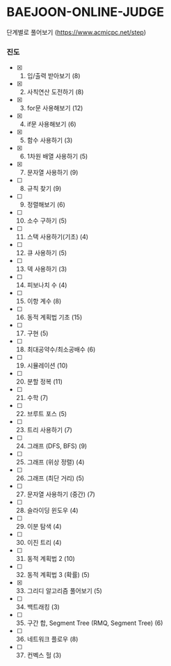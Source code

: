 # BAEJOON-ONLINE-JUDGE
단계별로 풀어보기 (https://www.acmicpc.net/step)

### 진도 
- [x] 1. 입/출력 받아보기 (8)
- [x] 2. 사칙연산 도전하기 (8)
- [x] 3. for문 사용해보기 (12)
- [x] 4. if문 사용해보기 (6)
- [x] 5. 함수 사용하기 (3)
- [x] 6. 1차원 배열 사용하기 (5)
- [x] 7. 문자열 사용하기 (9)
- [ ] 8. 규칙 찾기 (9)
- [ ] 9. 정렬해보기 (6)
- [ ] 10. 소수 구하기 (5)
- [ ] 11. 스택 사용하기(기초) (4)
- [ ] 12. 큐 사용하기 (5)
- [ ] 13. 덱 사용하기 (3)
- [ ] 14. 피보나치 수 (4)
- [ ] 15. 이항 계수 (8)
- [ ] 16. 동적 계획법 기초 (15)
- [ ] 17. 구현 (5)
- [ ] 18. 최대공약수/최소공배수 (6)
- [ ] 19. 시뮬레이션 (10)
- [ ] 20. 분할 정복 (11)
- [ ] 21. 수학 (7)
- [ ] 22. 브루트 포스 (5)
- [ ] 23. 트리 사용하기 (7)
- [ ] 24. 그래프 (DFS, BFS) (9)
- [ ] 25. 그래프 (위상 정렬) (4)
- [ ] 26. 그래프 (최단 거리) (5)
- [ ] 27. 문자열 사용하기 (중간) (7)
- [ ] 28. 슬라이딩 윈도우 (4)
- [ ] 29. 이분 탐색 (4)
- [ ] 30. 이진 트리 (4)
- [ ] 31. 동적 계획법 2 (10)
- [ ] 32. 동적 계획법 3 (확률) (5)
- [x] 33. 그리디 알고리즘 풀어보기 (5)
- [ ] 34. 백트래킹 (3)
- [ ] 35. 구간 합, Segment Tree (RMQ, Segment Tree) (6)
- [ ] 36. 네트워크 플로우 (8)
- [ ] 37. 컨벡스 헐 (3)
